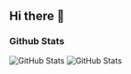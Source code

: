 ## Hi there 👋
### Github Stats
![GitHub Stats](https://github-readme-stats.vercel.app/api?username=dggduu&theme=default&show_icons=true&hide_border=true&count_private=true)
![GitHub Stats](https://github-readme-stats.vercel.app/api/top-langs/?username=dggduu&theme=default&show_icons=true&hide_border=true&layout=compact)

<!--
**dggduu/dggduu** is a ✨ _special_ ✨ repository because its `README.md` (this file) appears on your GitHub profile.

Here are some ideas to get you started:

- 🔭 I’m currently working on ...
- 🌱 I’m currently learning ...
- 👯 I’m looking to collaborate on ...
- 🤔 I’m looking for help with ...
- 💬 Ask me about ...
- 📫 How to reach me: ...
- 😄 Pronouns: ...
- ⚡ Fun fact: ...
-->
